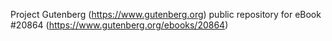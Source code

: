 Project Gutenberg (https://www.gutenberg.org) public repository for eBook #20864 (https://www.gutenberg.org/ebooks/20864)
